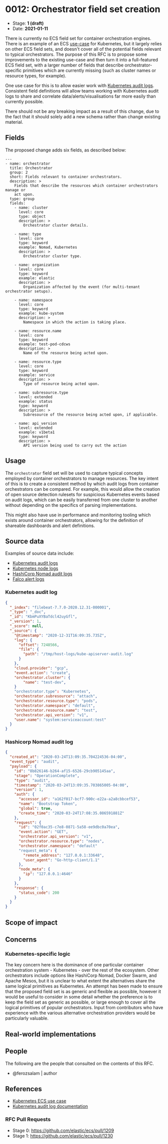 # 0012: Orchestrator field set creation

- Stage: **1 (draft)** <!-- Update to reflect target stage. See https://elastic.github.io/ecs/stages.html -->
- Date: **2021-01-11** <!-- The ECS team sets this date at merge time. This is the date of the latest stage advancement. -->

There is currently no ECS field set for container orchestration engines. There is an example of an ECS
[use-case][0] for Kubernetes, but it largely relies on other ECS field sets, and doesn't cover all of the
potential fields relevant to typical orchestrators. The purpose of this RFC is to propose some improvements to
the existing use-case and then turn it into a full-featured ECS field set, with a larger number of
fields that describe orchestrator-specific primitives which are currently missing (such as cluster names or
resource types, for example).

One use case for this is to allow easier work with [Kubernetes audit logs][1]. Consistent
field definitions will allow teams working with Kubernetes audit logs to share and correlate
data/alerts/visualisations far more easily than currently possible.

There should not be any breaking impact as a result of this change, due to the fact that it should solely
add a new schema rather than change existing material.

## Fields

The proposed change adds six fields, as described below:

```
---
- name: orchestrator
  title: Orchestrator
  group: 2
  short: Fields relevant to container orchestrators.
  description: >
    Fields that describe the resources which container orchestrators manage or
    act upon.
  type: group
  fields:
    - name: cluster
      level: core
      type: object
      description: >
        Orchestrator cluster details.

    - name: type
      level: core
      type: keyword
      example: Nomad, Kubernetes
      description: >
        Orchestrator cluster type.

    - name: organization
      level: core
      type: keyword
      example: elastic
      description: >
        Organization affected by the event (for multi-tenant orchestrator setups).

    - name: namespace
      level: core
      type: keyword
      example: kube-system
      description: >
        Namespace in which the action is taking place.

    - name: resource.name
      level: core
      type: keyword
      example: test-pod-cdcws
      description: >
        Name of the resource being acted upon.

    - name: resource.type
      level: core
      type: keyword
      example: service
      description: >
        Type of resource being acted upon.

    - name: subresource.type
      level: extended
      example: status
      type: keyword
      description: >
        Subresource of the resource being acted upon, if applicable.

    - name: api_version
      level: extended
      example: v1beta1
      type: keyword
      description: >
        API version being used to carry out the action
```

<!--
Stage 2: Include new or updated yml field definitions for all of the essential fields in this draft. While not exhaustive, the fields documented here should be comprehensive enough to deeply evaluate the technical considerations of this change. The goal here is to validate the technical details for all essential fields and to provide a basis for adding experimental field definitions to the schema. Use GitHub code blocks with yml syntax formatting.
-->

<!--
Stage 3: Add or update all remaining field definitions. The list should now be exhaustive. The goal here is to validate the technical details of all remaining fields and to provide a basis for releasing these field definitions as beta in the schema. Use GitHub code blocks with yml syntax formatting.
-->

## Usage

The `orchestrator` field set will be used to capture typical concepts employed
by container orchestrators to manage resources. The key intent of this is to create
a consistent method by which audit logs from container orchestrators can
be compared. For example, this would allow the creation of open source detection
rulesets for suspicious Kubernetes events based on audit logs, which can be easily
transferred from one cluster to another without depending on the specifics of
parsing implementations.

This might also have use in performance and monitoring tooling which exists around
container orchestrators, allowing for the definition of shareable dashboards and
alert definitions.

## Source data

Examples of source data include:

- [Kubernetes audit logs][1]
- [Kubernetes node logs][2]
- [HashiCorp Nomad audit logs][3]
- [Falco alert logs][4]

### Kubernetes audit log

```json
{
  "_index": "filebeat-7.7.0-2020.12.31-000001",
  "_type": "_doc",
  "_id": "KbmPuXYBaTdcl42uyGfl",
  "_version": 1,
  "_score": null,
  "_source": {
    "@timestamp": "2020-12-31T16:09:35.735Z",
    "log": {
      "offset": 7248566,
      "file": {
        "path": "/tmp/host-logs/kube-apiserver-audit.log"
      }
    },
    "cloud.provider": "gcp",
    "event.action": "create",
    "orchestrator.cluster": {
        "name": "test-dev",
    }
    "orchestrator.type": "Kubernetes",
    "orchestrator.subresource": "attach",
    "orchestrator.resource.type": "pods",
    "orchestrator.namespace": "default",
    "orchestrator.resource.name": "test",
    "orchestrator.api_version": "v1",
    "user.name": "system:serviceaccount:test"
  }
}
```

### Hashicorp Nomad audit log

```json
{
  "created_at": "2020-03-24T13:09:35.704224536-04:00",
  "event_type": "audit",
  "payload": {
    "id": "8b826146-b264-af15-6526-29cb905145aa",
    "stage": "OperationComplete",
    "type": "audit",
    "timestamp": "2020-03-24T13:09:35.703865005-04:00",
    "version": 1,
    "auth": {
      "accessor_id": "a162f017-bcf7-900c-e22a-a2a8cbbcef53",
      "name": "Bootstrap Token",
      "global": true,
      "create_time": "2020-03-24T17:08:35.086591881Z"
    },
    "request": {
      "id": "02f0ac35-c7e8-0871-5a58-ee9dbc0a70ea",
      "event.action": "GET",
      "orchestrator.api_version": "v1",
      "orchestrator.resource.type": "nodes",
      "orchestrator.namespace": "default"
      "request_meta": {
        "remote_address": "127.0.0.1:33648",
        "user_agent": "Go-http-client/1.1"
      },
      "node_meta": {
        "ip": "127.0.0.1:4646"
      }
    },
    "response": {
      "status_code": 200
    }
  }
}
```

<!--
Stage 2: Included a real world example source document. Ideally this example comes from the source(s) identified in stage 1. If not, it should replace them. The goal here is to validate the utility of these field changes in the context of a real world example. Format with the source name as a ### header and the example document in a GitHub code block with json formatting.
-->

<!--
Stage 3: Add more real world example source documents so we have at least 2 total, but ideally 3. Format as described in stage 2.
-->

## Scope of impact

<!--
Stage 2: Identifies scope of impact of changes. Are breaking changes required? Should deprecation strategies be adopted? Will significant refactoring be involved? Break the impact down into:
 * Ingestion mechanisms (e.g. beats/logstash)
 * Usage mechanisms (e.g. Kibana applications, detections)
 * ECS project (e.g. docs, tooling)
The goal here is to research and understand the impact of these changes on users in the community and development teams across Elastic. 2-5 sentences each.
-->

## Concerns

### Kubernetes-specific logic

The key concern here is the dominance of one particular container orchestration
system - Kubernetes - over the rest of the ecosystem. Other orchestrators include
options like HashiCorp Nomad, Docker Swarm, and Apache Mesos, but it is unclear to
what extent the alternatives share the same logical primitives as Kubernetes. An
attempt has been made to ensure that the proposed field set is as generic and flexible 
as possible, however it would be useful to consider in some detail whether the
preference is to keep the field set as generic as possible, or large enough to 
cover all the logical primitives of popular orchestrators. Input from contributors
who have experience with the various alternative orchestration providers would be
particularly valuable.

<!--
Stage 2: Document new concerns or resolutions to previously listed concerns. It's not critical that all concerns have resolutions at this point, but it would be helpful if resolutions were taking shape for the most significant concerns.
-->

<!--
Stage 3: Document resolutions for all existing concerns. Any new concerns should be documented along with their resolution. The goal here is to eliminate the risk of churn and instability by resolving outstanding concerns.
-->

<!--
Stage 4: Document any new concerns and their resolution. The goal here is to eliminate risk of churn and instability by ensuring all concerns have been addressed.
-->

## Real-world implementations

<!--
Stage 4: Identify at least one real-world, production-ready implementation that uses these updated field definitions. An example of this might be a GA feature in an Elastic application in Kibana.
-->

## People

The following are the people that consulted on the contents of this RFC.

* @ferozsalam | author

## References

* [Kubernetes ECS use case][0]
* [Kubernetes audit log documentation][1]

### RFC Pull Requests

<!-- An RFC should link to the PRs for each of it stage advancements. -->

* Stage 0: https://github.com/elastic/ecs/pull/1209
* Stage 1: https://github.com/elastic/ecs/pull/1230

<!--
* Stage 1: https://github.com/elastic/ecs/pull/NNN
...
-->

[0]: https://github.com/elastic/ecs/blob/master/use-cases/kubernetes.yml
[1]: https://kubernetes.io/docs/tasks/debug-application-cluster/audit/
[2]: https://kubernetes.io/docs/concepts/cluster-administration/logging/#logging-at-the-node-level
[3]: https://www.hashicorp.com/blog/hashicorp-nomad-enterprise-audit-logging
[4]: https://falco.org/docs/alerts/#file-output
